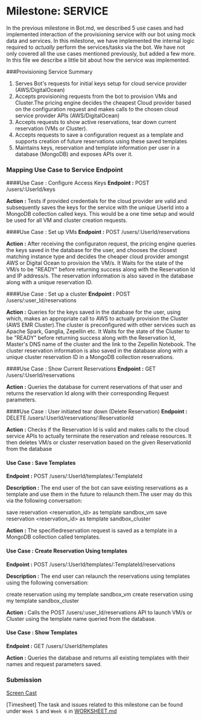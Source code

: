 # Milestone: SERVICE

In the previous milestone in Bot.md, we described 5 use cases and had implemented interaction of the provisioning service with our bot using mock data and services. In this milestone, we have implemented the internal logic required to *actually* perform the services/tasks via the bot. We have not only covered all the use cases mentioned previously, but added a few more. In this file we describe a little bit about how the service was implemented.

###Provisioning Service Summary
1. Serves Bot's requests for initial keys setup for cloud service provider (AWS/DigitalOcean)
2. Accepts provisioning requests from the bot to provision VMs and Cluster.The pricing engine decides the cheapest Cloud provider based on the configuration request and makes calls to the chosen cloud service provider APIs (AWS/DigitalOcean)
3. Accepts requests to show active reservations, tear down current reservation (VMs or Cluster).
4. Accepts requests to save a configuration request as a template and supports creation of future reservations using these saved templates
4. Maintains keys, reservation and template information per user in a database (MongoDB) and exposes APIs over it.


### Mapping Use Case to Service Endpoint
####Use Case : Configure Access Keys
**Endpoint :** POST /users/:UserId/keys

**Action :** Tests if provided credentials for the cloud provider are valid and subsequently saves the keys for the service with the unique UserId into a MongoDB collection called keys. This would be a one time setup and would be used for all VM and cluster creation requests. 

####Use Case : Set up VMs
**Endpoint :** POST /users/:UserId/reservations

**Action :** After receiving the configuraton request, the pricing engine queries the keys saved in the database for the user, and chooses the closest matching instance type and decides the cheaper cloud provider amongst AWS or Digital Ocean to provision the VM/s. It Waits for the state of the VM/s to be "READY" before returning success along with the Reservation Id and IP address/s. The reservation information is also saved in the database along with a unique reservation ID.

####Use Case : Set up a cluster
**Endpoint :** POST /users/:user_Id/reservations

**Action :** Queries for the keys saved in the database for the user, using which, makes an appropriate call to AWS to actually provision the Cluster (AWS EMR Cluster).The cluster is preconfigured with other services such as Apache Spark, Ganglia, Zepellin etc. It Waits for the state of the Cluster to be "READY" before returning success along with the Reservation Id, Master's DNS name of the cluster and the link to the Zepellin Notebook. The cluster reservation information is also saved in the database along with a unique cluster reservation ID in a MongoDB collection reservations.

####Use Case : Show Current Reservations
**Endpoint :** GET /users/:UserId/reservations

**Action :** Queries the database for current reservations of that user and returns the reservation Id along with their corresponding Request parameters.

####Use Case : User initiated tear down (Delete Reservation)
**Endpoint :** DELETE /users/:UserId/reservations/:ReservationId

**Action :** Checks if the Reservation Id is valid and makes calls to the cloud service APIs to actually terminate the reservation and release resources. It then deletes VM/s or cluster reservation based on the given ReservationId  from the database

#### Use Case : Save Templates
**Endpoint :** POST /users/:UserId/templates/:TemplateId

**Description :** The end user of the bot can save existing reservations as a template and use them in the future to relaunch them.The user may do this via the following conversation:

save reservation <reservation_id> as template sandbox_vm
save reservation <reservation_id> as template sandbox_cluster

**Action :** The specifiedreservation request is saved as a template in a MongoDB collection called templates.

#### Use Case : Create Reservation Using templates
**Endpoint :** POST /users/:UserId/templates/:TemplateId/reservations

**Description :** The end user can relaunch the reservations using templates using the following conversation:

create reservation using my template sandbox_vm
create reservation using my template sandbox_cluster

**Action :** Calls the POST /users/:user_Id/reservations API to launch VM/s or Cluster using the template name queried from the database.

#### Use Case : Show Templates
**Endpoint :** GET /users/:UserId/templates

**Action :** Queries the database and returns all existing templates with their names and request parameters saved. 

### Submission
[Screen Cast](https://www.youtube.com/watch?v=92oT-W1Pqxo)

[Timesheet]
The task and issues related to this milestone can be found under `Week 5` and `Week 6` in [WORKSHEET.md](WORKSHEET.md)

